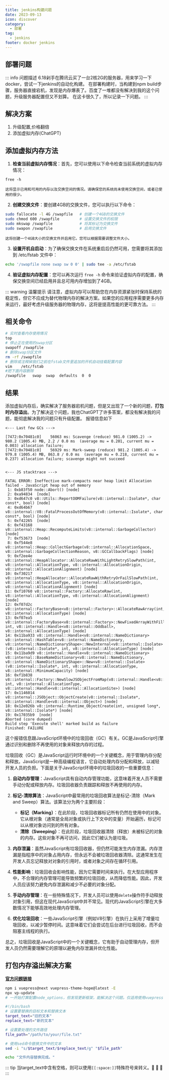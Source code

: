 ```yaml
---
title: jenkins构建问题
date: 2023-09-13
icon: discover
category:
  - 部署
tag:
  - jenkins
footer: docker jenkins
---
```


## 部署问题

::: info 问题描述
    6.18剁手在腾讯云买了一台2核2G的服务器，用来学习一下docker，尝试一下jenkins的自动化构建。 
    在部署构建时，当构建到npm build步骤，服务器直接宕机，发现是内存爆表了。百度了一堆都没有解决到我的这个问题，升级服务器配置但又不划算。 
    在这卡很久了，所以记录一下问题。
:::

## 解决方案
1. 升级配置,价格翻倍
2. 添加虚拟内存(ChatGPT)

## 添加虚拟内存方法

1. **检查当前虚拟内存情况**：首先，您可以使用以下命令检查当前系统的虚拟内存情况：
``` linux
free -h
```
    这将显示已用和可用的内存以及交换空间的情况。请确保您的系统尚未使用交换空间，或者已使用的很少。 

2. **创建交换文件**：要创建4GB的交换文件，您可以执行以下命令：
``` bash
sudo fallocate -l 4G /swapfile   # 创建一个4GB的交换文件
sudo chmod 600 /swapfile         # 设置交换文件的权限
sudo mkswap /swapfile            # 将其标记为交换文件
sudo swapon /swapfile            # 启用交换文件
```
    这将创建一个4GB大小的交换文件并启用它。您可以根据需要调整文件大小。
3. **设置开机自启动**：为了确保交换文件在系统重启后仍然可用，您需要将其添加到 /etc/fstab 文件中：
``` bash
echo '/swapfile none swap sw 0 0' | sudo tee -a /etc/fstab
```

4. **验证虚拟内存配置**：您可以再次运行 `free -h` 命令来验证虚拟内存的配置，确保交换空间已经启用并且总可用内存增加到了4GB。

::: warning 温馨提示
请注意，虚拟内存可以帮助您在内存资源紧张时保持系统的稳定性，但它不应成为替代物理内存的解决方案。如果您的应用程序需要更多内存来运行，最好考虑升级服务器的物理内存，这将是提高性能的更可靠方法。
:::

## 相关命令

```bash
# 实时查看内存使用情况
top
# 停止正在使用的swap分区
swapoff /swapfile
# 删除swap分区文件
rm -rf /swapfile
# 删除或注释掉我们之前在fstab文件里追加的开机自动挂载配置内容
vim    /etc/fstab
#把下面内容删除
/swapfile   swap  swap  defaults  0  0
```

## 结果
添加虚拟内存后，确实解决了服务器宕机问题，但是又出现了一个新的问题，**打包时内存溢出**。为了解决这个问题，我也ChatGPT了许多答案，都没有解决我的问题，能彻底解决我的问题只有升级配置。 
报错信息如下
```
<--- Last few GCs --->

[7472:0x70481c0]    56063 ms: Scavenge (reduce) 981.0 (1005.2) -> 980.2 (1005.4) MB, 2.2 / 0.0 ms  (average mu = 0.201, current mu = 0.003) allocation failure; 
[7472:0x70481c0]    56929 ms: Mark-sweep (reduce) 981.2 (1005.4) -> 979.8 (1005.4) MB, 863.8 / 0.0 ms  (average mu = 0.218, current mu = 0.237) allocation failure; scavenge might not succeed


<--- JS stacktrace --->

FATAL ERROR: Ineffective mark-compacts near heap limit Allocation failed - JavaScript heap out of memory
 1: 0xb83f50 node::Abort() [node]
 2: 0xa94834  [node]
 3: 0xd647c0 v8::Utils::ReportOOMFailure(v8::internal::Isolate*, char const*, bool) [node]
 4: 0xd64b67 v8::internal::V8::FatalProcessOutOfMemory(v8::internal::Isolate*, char const*, bool) [node]
 5: 0xf42265  [node]
 6: 0xf43168 v8::internal::Heap::RecomputeLimits(v8::internal::GarbageCollector) [node]
 7: 0xf53673  [node]
 8: 0xf544e8 v8::internal::Heap::CollectGarbage(v8::internal::AllocationSpace, v8::internal::GarbageCollectionReason, v8::GCCallbackFlags) [node]
 9: 0xf2ee4e v8::internal::HeapAllocator::AllocateRawWithLightRetrySlowPath(int, v8::internal::AllocationType, v8::internal::AllocationOrigin, v8::internal::AllocationAlignment) [node]
10: 0xf30217 v8::internal::HeapAllocator::AllocateRawWithRetryOrFailSlowPath(int, v8::internal::AllocationType, v8::internal::AllocationOrigin, v8::internal::AllocationAlignment) [node]
11: 0xf10760 v8::internal::Factory::AllocateRaw(int, v8::internal::AllocationType, v8::internal::AllocationAlignment) [node]
12: 0xf07d2c v8::internal::FactoryBase<v8::internal::Factory>::AllocateRawArray(int, v8::internal::AllocationType) [node]
13: 0xf07ea5 v8::internal::FactoryBase<v8::internal::Factory>::NewFixedArrayWithFiller(v8::internal::Handle<v8::internal::Map>, int, v8::internal::Handle<v8::internal::Oddball>, v8::internal::AllocationType) [node]
14: 0x11ba933 v8::internal::Handle<v8::internal::NameDictionary> v8::internal::HashTable<v8::internal::NameDictionary, v8::internal::NameDictionaryShape>::NewInternal<v8::internal::Isolate>(v8::internal::Isolate*, int, v8::internal::AllocationType) [node]
15: 0x11ba9d9 v8::internal::Handle<v8::internal::NameDictionary> v8::internal::BaseNameDictionary<v8::internal::NameDictionary, v8::internal::NameDictionaryShape>::New<v8::internal::Isolate>(v8::internal::Isolate*, int, v8::internal::AllocationType, v8::internal::MinimumCapacity) [node]
16: 0xf1b838 v8::internal::Factory::NewSlowJSObjectFromMap(v8::internal::Handle<v8::internal::Map>, int, v8::internal::AllocationType, v8::internal::Handle<v8::internal::AllocationSite>) [node]
17: 0x1146014 v8::internal::JSObject::ObjectCreate(v8::internal::Isolate*, v8::internal::Handle<v8::internal::Object>) [node]
18: 0x12e026b v8::internal::Runtime_ObjectCreate(int, unsigned long*, v8::internal::Isolate*) [node]
19: 0x17035b9  [node]
Aborted (core dumped)
Build step 'Execute shell' marked build as failure
Finished: FAILURE
```
这个报错信息跟JavaScript环境中的垃圾回收（GC）有关。GC是JavaScript引擎通过识别和删除不再使用的对象来释放内存的过程。

垃圾回收（GC）是JavaScript运行时环境中的一个关键概念，用于管理内存分配和释放。JavaScript是一种高级编程语言，它自动处理内存分配和释放，以减轻开发人员的负担。下面是关于JavaScript环境中的垃圾回收的一些重要信息：

1. **自动内存管理**：JavaScript具有自动内存管理功能，这意味着开发人员不需要手动分配或释放内存。垃圾回收器负责跟踪和释放不再使用的内存。

2. **标记-清除算法**：JavaScript中最常用的垃圾回收算法是标记-清除（Mark and Sweep）算法。该算法分为两个主要阶段：
   - **标记（Marking）**：在此阶段，垃圾回收器标记所有仍然在使用中的对象。它从根对象（通常是全局对象或执行上下文中的变量）开始遍历，标记可以从根对象访问到的所有对象。
   - **清除（Sweeping）**：在此阶段，垃圾回收器清除（释放）未被标记的对象的内存。这些对象不再可访问，因此它们被认为是垃圾。

3. **内存泄漏**：虽然JavaScript有垃圾回收器，但仍然可能发生内存泄漏。内存泄漏是指程序中的对象占用内存，但永远不会被垃圾回收器清除。这通常发生在开发人员忘记释放对对象的引用时，或者对象之间存在循环引用。

4. **性能影响**：垃圾回收会影响性能，因为它需要时间来执行。在大型应用程序中，不合理的内存管理可能导致频繁的垃圾回收，从而降低性能。因此，开发人员应该努力避免内存泄漏和减少不必要的对象分配。

5. **手动内存管理**：在一些特殊情况下，开发人员可以使用`delete`操作符手动释放对象引用，但这在现代JavaScript中并不常见。现代的JavaScript引擎在大多数情况下能够高效地处理内存管理。

6. **优化垃圾回收**：一些JavaScript引擎（例如V8引擎）在执行上采用了增量垃圾回收，以减少暂停时间。这意味着它们会尝试在后台进行垃圾回收，而不会阻塞主线程的执行。

总之，垃圾回收是JavaScript中的一个关键概念，它有助于自动管理内存，但开发人员仍然需要理解它的原理以避免内存泄漏并优化性能。

## 打包内存溢出解决方案
[**官方问题链接**][1]
```bash
npm i vuepress@next vuepress-theme-hope@latest -E
npx vp-update
# 一开始打算配置node_options，但发现更新框架，能解决这个问题。仅适用使用vuepress-theme-hope框架。
```

```bash
#!/bin/bash
# 设置要替换的目标文本和替换文本
target_text="旧的文本"
replace_text="新的文本"

# 设置要处理的文件路径
file_path="/path/to/your/file.txt"

# 使用sed命令替换文件中的文本
sed -i "s/$target_text/$replace_text/g" "$file_path"

echo "文件内容替换完成。"
```

::: tip
当target_text中含有空格，则可以使用`[[:space:]]`特殊符号来转义。:speech_balloon: :fallen_leaf: :maple_leaf:
:::

[1]:https://vuepress-theme-hope.github.io/v2/zh/faq/common-error.html#usexxx-is-called-without-provider
